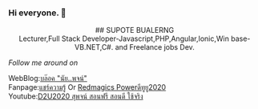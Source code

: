 ### Hi everyone. 👋

<div align="center">
## SUPOTE BUALERNG <br> 
Lecturer,Full Stack Developer-Javascript,PHP,Angular,Ionic,Win base-VB.NET,C#. and Freelance jobs Dev.
</div>  
  
<i>Follow me around on</i><br>

WebBlog:<a target="_blank" href="https://supote2014.blogspot.com/">บล๊อค "นัย..พจน์"</a><br>
Fanpage:<a target="_blank" href="https://www.facebook.com/D2U2015">แชร์ความรู้</a> Or <a target="_blank" href="https://www.facebook.com/D2U2020">Redmagics Powerดีทูยู2020</a><br>
Youtube:<a target="_blank" href="https://www.youtube.com/c/D2U2020/">D2U2020 สุพจน์ สอนฟรี สอนดี ใช้จริง</a>


<!--
**supoteb/supoteb** is a ✨ _special_ ✨ repository because its `README.md` (this file) appears on your GitHub profile.

Here are some ideas to get you started:

- 🔭 I’m currently working on ...
- 🌱 I’m currently learning ...
- 👯 I’m looking to collaborate on ...
- 🤔 I’m looking for help with ...
- 💬 Ask me about ...
- 📫 How to reach me: ...
- 😄 Pronouns: ...
- ⚡ Fun fact: ...
-->
